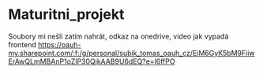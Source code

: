# Maturitni_projekt

Soubory mi nešli zatím nahrát, odkaz na onedrive, video jak vypadá frontend
https://oauh-my.sharepoint.com/:f:/g/personal/subik_tomas_oauh_cz/EiM6GyK5bM9FiiwErAwQLmMBAnP1oZlP30QjkAAB9U6dEQ?e=l6ffPO

